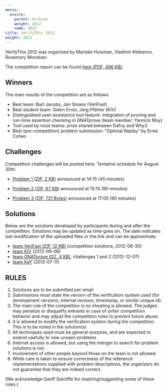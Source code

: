 ```yaml
---
menus: 
  onsite:
    parent: Archive
    weight: 2012
    name: 2012    
title: VerifyThis 2012
weight: 2012
---
```


VerifyThis 2012 was organized by Marieke Huisman, Vladimir Klebanov, Rosemary Monahan.
<!--more-->

The competition report can be found [here (PDF, 496 KB)](HuismanKlebanov_Monahan.pdf).

## Winners

The main results of the competition are as follows:

-   Best team: Bart Jacobs, Jan Smans (VeriFast)
-   Best student team: Gidon Ernst, Jörg Pfähler (KIV)
-   Distinguished user-assistance tool feature: integration of proving
    and run-time assertion checking in GNATprove (team member: Yannick
    Moy)
-   Tool used by most teams: prize shared between Dafny and Why3
-   Best (pre-competition) problem submission: "Optimal Replay" by
    Ernie Cohen

## Challenges

Competition challenges will be posted here. Tentative schedule for
August 30th:

-   [Problem 1 (ZIP, 2 KB)](challenges//LCP.zip)
    announced at 14:15 (45 minutes)

-   [Problem 2 (ZIP, 67 KB)](challenges//PrefixSum.zip)
    announced at 15:15 (90 minutes)

-   [Problem 3 (ZIP, 731 Bytes)](challenges//TreeDel.zip)
    announced at 17:00 (90 minutes)

 

## Solutions

Below are the solutions developed by participants during and after the
competition. Solutions may be updated as time goes on. The date
indicates last modification of the uploaded files or the link and can be
approximate.

 

-   [team VeriFast (ZIP, 12 KB)](solutions/verifythis2012_team_verifast.zip)
    (competition solutions, 2012-08-30)
-   [team KIV](http://www.informatik.uni-augsburg.de/swt/projects/verifythis-competition-2012/) (2012-09-06)
-   [team GNATprove (GZ, 4 KB)](solutions//gnatprove_final.tar.gz),
    challenges 1 and 2 (2012-12-07)
-   [team KeY](http://formal.iti.kit.edu/%7Ebruns/VerifyThis/) (2013-07-11)

 

## RULES

1.  Solutions are to be submitted per email
2.  Submissions must state the version of the verification system used
    (for development versions, internal revision, timestamp, or similar
    unique id).
3.  The main rule of the competition is no cheating is allowed. The
    judges may penalize or disqualify entrants in case of unfair
    competition behavior and may adjust the competition rules to prevent
    future abuse.
4.  It is allowed to modify the verification system during the
    competition. This is to be noted in the solution(s)
5.  All techniques used must be general-purpose, and are expected to
    extend usefully to new unseen problems
6.  Internet access is allowed, but using the interget to search for
    problem solutions is not.
7.  Involvement of other people beyond those on the team is not allowed.
8.  While care is taken to ensure correctness of the reference
    implementations supplied with problem descriptions, the organizers
    do not guarantee that they are indeed correct.


(We acknowledge Geoff Sutcliffe for inspiring/suggesting some of these
rules.)
